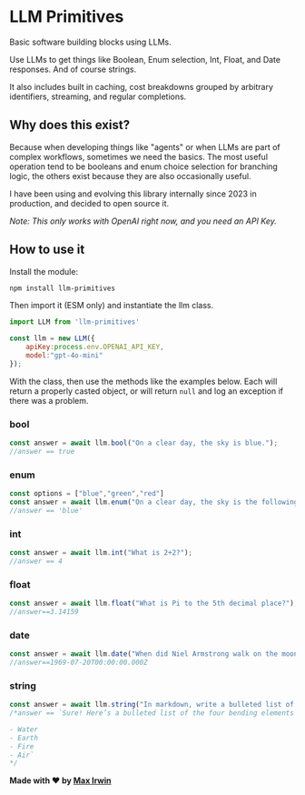 # LLM Primitives

Basic software building blocks using LLMs.

Use LLMs to get things like Boolean, Enum selection, Int, Float, and Date responses.  And of course strings.

It also includes built in caching, cost breakdowns grouped by arbitrary identifiers, streaming, and regular completions.

## Why does this exist?

Because when developing things like "agents" or when LLMs are part of complex workflows, sometimes we need the basics.  The most useful operation tend to be booleans and enum choice selection for branching logic, the others exist because they are also occasionally useful.

I have been using and evolving this library internally since 2023 in production, and decided to open source it.

_Note: This only works with OpenAI right now, and you need an API Key._

## How to use it

Install the module: 

```bash
npm install llm-primitives
```

Then import it (ESM only) and instantiate the llm class.

```javascript
import LLM from 'llm-primitives'

const llm = new LLM({
	apiKey:process.env.OPENAI_API_KEY,
	model:"gpt-4o-mini"
});
```

With the class, then use the methods like the examples below.  Each will return a properly casted object, or will return `null` and log an exception if there was a problem.

### bool

```javascript
const answer = await llm.bool("On a clear day, the sky is blue.");
//answer == true
```

### enum

```javascript
const options = ["blue","green","red"]
const answer = await llm.enum("On a clear day, the sky is the following color.",options);
//answer == 'blue'
```

### int

```javascript
const answer = await llm.int("What is 2+2?");
//answer == 4
```

### float

```javascript
const answer = await llm.float("What is Pi to the 5th decimal place?");
//answer==3.14159
```

### date

```javascript
const answer = await llm.date("When did Niel Armstrong walk on the moon?");
//answer==1969-07-20T00:00:00.000Z
```

### string

```javascript
const answer = await llm.string("In markdown, write a bulleted list of the four bending elements from Avatar: The Last Airbender.");
/*answer == `Sure! Here’s a bulleted list of the four bending elements from *Avatar: The Last Airbender*:

- Water
- Earth
- Fire
- Air`
*/
```

__Made with ❤️ by [Max Irwin](https://max.io)__